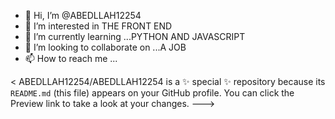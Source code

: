 - 👋 Hi, I’m @ABEDLLAH12254
- 👀 I’m interested in THE FRONT END 
- 🌱 I’m currently learning ...PYTHON AND JAVASCRIPT
- 💞️ I’m looking to collaborate on ...A JOB
- 📫 How to reach me ...

<
ABEDLLAH12254/ABEDLLAH12254 is a ✨ special ✨ repository because its `README.md` (this file) appears on your GitHub profile.
You can click the Preview link to take a look at your changes.
--->
